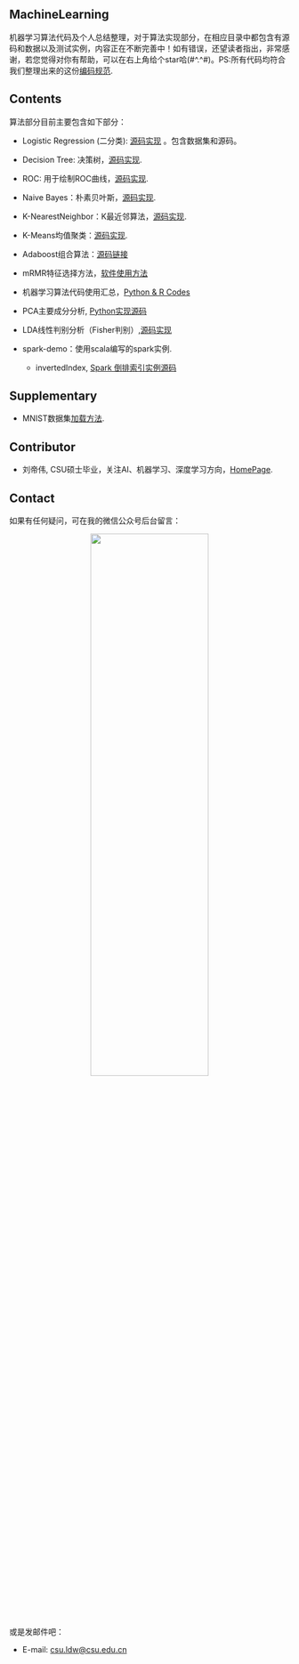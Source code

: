 ## MachineLearning

机器学习算法代码及个人总结整理，对于算法实现部分，在相应目录中都包含有源码和数据以及测试实例，内容正在不断完善中！如有错误，还望读者指出，非常感谢，若您觉得对你有帮助，可以在右上角给个star哈(#^.^#)。PS:所有代码均符合我们整理出来的这份[编码规范](https://github.com/csuldw/MachineLearning/blob/master/Python-coding-standards.md).

## Contents

算法部分目前主要包含如下部分：

- Logistic Regression (二分类):  [源码实现](https://github.com/csuldw/MachineLearning/tree/master/Logistic%20Regression) 。包含数据集和源码。

- Decision Tree: 决策树，[源码实现](https://github.com/csuldw/MachineLearning/tree/master/DecisionTree).

- ROC: 用于绘制ROC曲线，[源码实现](https://github.com/csuldw/MachineLearning/tree/master/ROC).

- Naive Bayes：朴素贝叶斯，[源码实现](https://github.com/csuldw/MachineLearning/tree/master/NaiveBayes).

- K-NearestNeighbor：K最近邻算法，[源码实现](https://github.com/csuldw/MachineLearning/tree/master/KNN).

- K-Means均值聚类：[源码实现](https://github.com/csuldw/MachineLearning/tree/master/Kmeans).

- Adaboost组合算法：[源码链接](https://github.com/csuldw/MachineLearning/tree/master/Adaboost)

- mRMR特征选择方法，[软件使用方法](https://github.com/csuldw/MachineLearning/tree/master/mRMR)

- 机器学习算法代码使用汇总，[Python & R Codes](http://www.csuldw.com/2015/11/21/2015-11-21-machine-learning-algorithms/)

- PCA主要成分分析, [Python实现源码](https://github.com/csuldw/MachineLearning/tree/master/PCA)

- LDA线性判别分析（Fisher判别）,[源码实现](https://github.com/csuldw/MachineLearning/blob/master/LDA/lda.ipynb)

- spark-demo：使用scala编写的spark实例.
	- invertedIndex, [Spark 倒排索引实例源码](https://github.com/csuldw/MachineLearning/tree/master/spark-demo/invertedIndex)

## Supplementary

- MNIST数据集[加载方法](https://github.com/csuldw/MachineLearning/tree/master/dataset/MNIST).


## Contributor

- 刘帝伟, CSU硕士毕业，关注AI、机器学习、深度学习方向，[HomePage](http://www.csuldw.com).


## Contact

如果有任何疑问，可在我的微信公众号后台留言：

<!-- ![](http://www.csuldw.com/assets/articleImg/2019/code-main-fun.png) -->
<center>
<img src="http://www.csuldw.com/assets/articleImg/2019/code-main-fun.png" width="65%" height="50%">
</center>

或是发邮件吧：

- E-mail: csu.ldw@csu.edu.cn
